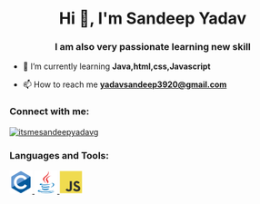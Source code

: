 <h1 align="center">Hi 👋, I'm Sandeep Yadav</h1>
<h3 align="center">I am also very passionate learning new skill</h3>

- 🌱 I’m currently learning **Java,html,css,Javascript**

- 📫 How to reach me **yadavsandeep3920@gmail.com**

<h3 align="left">Connect with me:</h3>
<p align="left">
<a href="https://instagram.com/itsmesandeepyadavg" target="blank"><img align="center" src="https://raw.githubusercontent.com/rahuldkjain/github-profile-readme-generator/master/src/images/icons/Social/instagram.svg" alt="itsmesandeepyadavg" height="30" width="40" /></a>
</p>

<h3 align="left">Languages and Tools:</h3>
<p align="left"> <a href="https://www.cprogramming.com/" target="_blank" rel="noreferrer"> <img src="https://raw.githubusercontent.com/devicons/devicon/master/icons/c/c-original.svg" alt="c" width="40" height="40"/> </a> <a href="https://www.java.com" target="_blank" rel="noreferrer"> <img src="https://raw.githubusercontent.com/devicons/devicon/master/icons/java/java-original.svg" alt="java" width="40" height="40"/> </a> <a href="https://developer.mozilla.org/en-US/docs/Web/JavaScript" target="_blank" rel="noreferrer"> <img src="https://raw.githubusercontent.com/devicons/devicon/master/icons/javascript/javascript-original.svg" alt="javascript" width="40" height="40"/> </a> </p>
